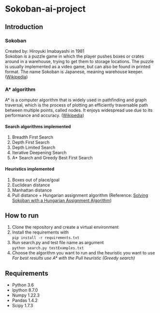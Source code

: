 # <b>Sokoban-ai-project</b>

## Introduction

### <b>Sokoban</b>
Created by: Hiroyuki Imabayashi in 1981<br>
Sokoban is a puzzle game in which the player pushes boxes or crates around in a warehouse, trying to get them to storage locations. The puzzle is usually implemented as a video game, but can also be found in printed format. The name Sokoban is Japanese, meaning warehouse keeper. (<a href="https://en.wikipedia.org/wiki/Sokoban" rel="nofollow">Wikipedia</a>)

### <b>A* algorithm</b>
A* is a computer algorithm that is widely used in pathfinding and graph traversal, which is the process of plotting an efficiently traversable path between multiple points, called nodes. It enjoys widespread use due to its performance and accuracy. (<a href="https://en.wikipedia.org/wiki/A*_search_algorithm" rel="nofollow">Wikipedia</a>)

#### <b>Search algorithms implemented</b>

1) Breadth First Search
2) Depth First Search
3) Depth Limited Search
4) Iterative Deepening Search
5) A* Search and Greedy Best First Search

#### <b>Heuristics implemented</b>

1) Boxes out of place/goal
2) Euclidean distance
3) Manhattan distance
4) Pull distance + Hungarian assignment algorithm (Reference: <a href="https://www.google.co.in/url?sa=t&rct=j&q=&esrc=s&source=web&cd=&cad=rja&uact=8&ved=2ahUKEwj88rWs8tf7AhVcSmwGHWUCBl4QFnoECBkQAQ&url=https%3A%2F%2Fbaldur.iti.kit.edu%2Ftheses%2FSokobanPortfolio.pdf&usg=AOvVaw3y1Djow_CacnaVpAS5_HHF" rel="nofollow">Solving Sokoban with a Hungarian Assignment Algorithm</a>)

## <b>How to run</b>
1) Clone the repository and create a virtual environment 
2) Install the requirements with <br>
```pip install -r requirements.txt```
3) Run search.py and test file name as argument<br>
```python search.py testExamples.txt```
4) Choose the algorithm you want to run and the heuristic you want to use<br><i>For best results use A* with the Pull heuristic (Greedy search)</i>

## <b>Requirements</b>

- Python 3.6
- Ipython 8.7.0
- Numpy 1.22.3
- Pandas 1.4.2
- Scipy 1.7.3


